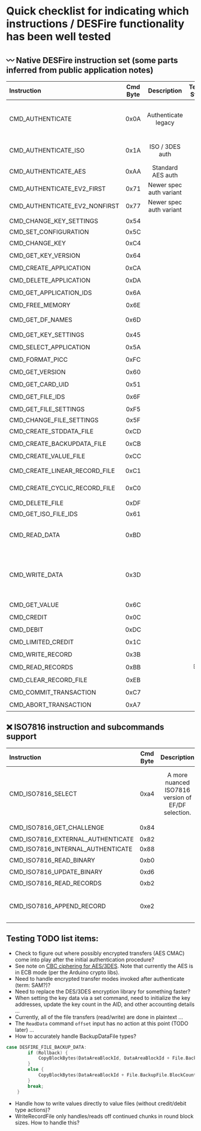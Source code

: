 # Quick checklist for indicating which instructions / DESFire functionality has been well tested

## :wavy_dash: Native DESFire instruction set (some parts inferred from public application notes) 

| Instruction | Cmd Byte | Description | Testing Status | Implementation Notes |
| :---        |   :----: |     :----:  |    :----:      | :--                  |
| CMD_AUTHENTICATE | 0x0A | Authenticate legacy | :ballot_box_with_check: | Works with the ``-DDESFIRE_QUICK_DES_CRYPTO`` Makefile ``SETTINGS`` compiler flag set to enable "quicker" DES crypto. |
| CMD_AUTHENTICATE_ISO | 0x1A | ISO / 3DES auth | :question: | This implementation is too slow! Need hardware support for 3DES crypto? |
| CMD_AUTHENTICATE_AES | 0xAA | Standard AES auth | :ballot_box_with_check: | |
| CMD_AUTHENTICATE_EV2_FIRST | 0x71 | Newer spec auth variant | :x: | |    
| CMD_AUTHENTICATE_EV2_NONFIRST | 0x77 | Newer spec auth variant | :x: | See page 32 of AN12343.pdf | 
| CMD_CHANGE_KEY_SETTINGS | 0x54 | | :ballot_box_with_check: | |
| CMD_SET_CONFIGURATION |  0x5C | | :x: | |
| CMD_CHANGE_KEY |  0xC4 | | :ballot_box_with_check: | |
| CMD_GET_KEY_VERSION | 0x64 | | :ballot_box_with_check: | |
| CMD_CREATE_APPLICATION |  0xCA | | :ballot_box_with_check: | |
| CMD_DELETE_APPLICATION |  0xDA | | :ballot_box_with_check: | |
| CMD_GET_APPLICATION_IDS | 0x6A | | :ballot_box_with_check: | |
| CMD_FREE_MEMORY | 0x6E | | :ballot_box_with_check: | |
| CMD_GET_DF_NAMES | 0x6D | | :x: | *Need docs for what this command does!* |
| CMD_GET_KEY_SETTINGS | 0x45 | | :ballot_box_with_check: | |
| CMD_SELECT_APPLICATION |  0x5A | | :ballot_box_with_check: | |
| CMD_FORMAT_PICC |  0xFC | | :ballot_box_with_check: | |
| CMD_GET_VERSION | 0x60 | | :ballot_box_with_check: | |
| CMD_GET_CARD_UID | 0x51 | | :ballot_box_with_check: | |
| CMD_GET_FILE_IDS |  0x6F | | :ballot_box_with_check: | |
| CMD_GET_FILE_SETTINGS | 0xF5 | | :ballot_box_with_check: | |
| CMD_CHANGE_FILE_SETTINGS | 0x5F | | :x: | |
| CMD_CREATE_STDDATA_FILE |  0xCD | | :ballot_box_with_check: | |
| CMD_CREATE_BACKUPDATA_FILE |  0xCB | | :ballot_box_with_check: | |
| CMD_CREATE_VALUE_FILE |  0xCC | | :ballot_box_with_check: | |
| CMD_CREATE_LINEAR_RECORD_FILE | 0xC1 | | :wavy_dash: | GetFileSettings still not returning correct data |
| CMD_CREATE_CYCLIC_RECORD_FILE | 0xC0 | | :wavy_dash: | GetFileSettings still not returning correct data |
| CMD_DELETE_FILE | 0xDF | | :ballot_box_with_check: | |
| CMD_GET_ISO_FILE_IDS | 0x61 | | :x: | |
| CMD_READ_DATA |  0xBD | | :ballot_box_with_check: | The data for std/backup files is uninitialized (any bits) until the user sets the data with WriteData |
| CMD_WRITE_DATA |  0x3D | | :ballot_box_with_check: | Only supports write command operations with <= 52 bytes of data at a time. Offset parameters can be used to write lengthier files. |
| CMD_GET_VALUE | 0x6C | | :ballot_box_with_check: | |
| CMD_CREDIT | 0x0C | | :ballot_box_with_check: | |
| CMD_DEBIT | 0xDC | | :ballot_box_with_check: | |
| CMD_LIMITED_CREDIT | 0x1C | | :ballot_box_with_check: | |
| CMD_WRITE_RECORD | 0x3B | | :question: | |
| CMD_READ_RECORDS | 0xBB | | :ballot_box_with_check: :wavy_dash: | |
| CMD_CLEAR_RECORD_FILE | 0xEB | | :question: | |
| CMD_COMMIT_TRANSACTION | 0xC7 | | :ballot_box_with_check: | |
| CMD_ABORT_TRANSACTION | 0xA7 | | :ballot_box_with_check: | |               |

## :x: ISO7816 instruction and subcommands support 

| Instruction | Cmd Byte | Description | Testing Status | Implementation Notes |
| :---        |   :----: |     :----:  |    :----:      | :--                  |
| CMD_ISO7816_SELECT | 0xa4 | A more nuanced ISO7816 version of EF/DF selection. | :wavy_dash: :question: | See the implementation notes [in this spec](https://cardwerk.com/smart-card-standard-iso7816-4-section-6-basic-interindustry-commands/#chap6_11). We only support EF selection with ``P1=00000000|000000010`` and DF(AID) with ``P1=00000100``. |
| CMD_ISO7816_GET_CHALLENGE | 0x84 | | :wavy_dash: :question: | |
| CMD_ISO7816_EXTERNAL_AUTHENTICATE | 0x82 | | :x: | |
| CMD_ISO7816_INTERNAL_AUTHENTICATE | 0x88 | | :x: | |
| CMD_ISO7816_READ_BINARY | 0xb0 | | :wavy_dash: :question: | Needs testing. |
| CMD_ISO7816_UPDATE_BINARY | 0xd6 | | | |
| CMD_ISO7816_READ_RECORDS | 0xb2 | | :wavy_dash: :question: | Needs testing. |
| CMD_ISO7816_APPEND_RECORD | 0xe2 | | :wavy_dash: :question: | Especially needs testing for corner case checks. |

## Testing TODO list items:

* Check to figure out where possibly encrypted transfers (AES CMAC) come into play after the initial
  authentication procedure?
* See note on [CBC ciphering for AES/3DES](https://stackoverflow.com/q/20943305/10661959). Note that
  currently the AES is in ECB mode (per the Arduino crypto libs).
* Need to handle encrypted transfer modes invoked after authenticate (term: SAM?)?
* Need to replace the DES/3DES encryption library for something faster?
* When setting the key data via a set command, need to initialize the key addresses, update the
  key count in the AID, and other accounting details ...
* Currently, all of the file transfers (read/write) are done in plaintext ...
* The ``ReadData`` command ``offset`` input has no action at this point (TODO later) ...
* How to accurately handle BackupDataFile types? 

```cpp
case DESFIRE_FILE_BACKUP_DATA:
        if (Rollback) {
            CopyBlockBytes(DataAreaBlockId, DataAreaBlockId + File.BackupFile.BlockCount, File.BackupFile.BlockCount);
        }
        else {
            CopyBlockBytes(DataAreaBlockId + File.BackupFile.BlockCount, DataAreaBlockId, File.BackupFile.BlockCount);
        }
        break;
    }
```

* Handle how to write values directly to value files (without credit/debit type actions)? 
* WriteRecordFile only handles/reads off continued chunks in round block sizes. How to handle this? 

